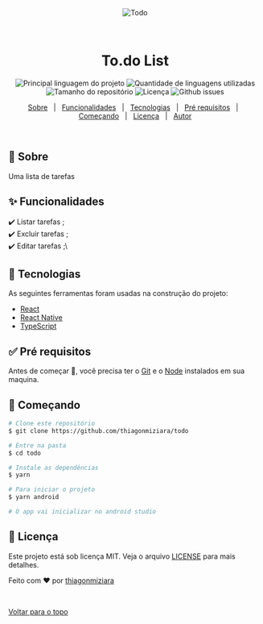 <div align="center" id="top"> 
  <img src="./.github/app.gif" alt="Todo" />

&#xa0;

  <!-- <a href="https://todo.netlify.com">Demo</a> -->
</div>

<h1 align="center">To.do List</h1>

<p align="center">
  <img alt="Principal linguagem do projeto" src="https://img.shields.io/github/languages/top/thiagonmiziara/todo?color=56BEB8">

  <img alt="Quantidade de linguagens utilizadas" src="https://img.shields.io/github/languages/count/thiagonmiziara/todo?color=56BEB8">

  <img alt="Tamanho do repositório" src="https://img.shields.io/github/repo-size/thiagonmiziara/todo?color=56BEB8">

  <img alt="Licença" src="https://img.shields.io/github/license/thiagonmiziara/todo?color=56BEB8">

   <img alt="Github issues" src="https://img.shields.io/github/issues/thiagonmiziara/todo?color=56BEB8" />

  <!-- <img alt="Github forks" src="https://img.shields.io/github/forks/thiagonmiziara/todo?color=56BEB8" /> -->

  <!-- <img alt="Github stars" src="https://img.shields.io/github/stars/thiagonmiziara/todo?color=56BEB8" /> -->
</p>

<!-- Status -->

<!-- <h4 align="center">
	🚧  Todo 🚀 Em construção...  🚧
</h4>

<hr> -->

<p align="center">
  <a href="#dart-sobre">Sobre</a> &#xa0; | &#xa0; 
  <a href="#sparkles-funcionalidades">Funcionalidades</a> &#xa0; | &#xa0;
  <a href="#rocket-tecnologias">Tecnologias</a> &#xa0; | &#xa0;
  <a href="#white_check_mark-pré-requesitos">Pré requisitos</a> &#xa0; | &#xa0;
  <a href="#checkered_flag-começando">Começando</a> &#xa0; | &#xa0;
  <a href="#memo-licença">Licença</a> &#xa0; | &#xa0;
  <a href="https://github.com/thiagonmiziara" target="_blank">Autor</a>
</p>

<br>

## :dart: Sobre

Uma lista de tarefas

## :sparkles: Funcionalidades

:heavy_check_mark: Listar tarefas ;\
:heavy_check_mark: Excluir tarefas ;\
:heavy_check_mark: Editar tarefas ;\

## :rocket: Tecnologias

As seguintes ferramentas foram usadas na construção do projeto:

- [React](https://pt-br.reactjs.org/)
- [React Native](https://reactnative.dev/)
- [TypeScript](https://www.typescriptlang.org/)

## :white_check_mark: Pré requisitos

Antes de começar :checkered_flag:, você precisa ter o [Git](https://git-scm.com) e o [Node](https://nodejs.org/en/) instalados em sua maquina.

## :checkered_flag: Começando

```bash
# Clone este repositório
$ git clone https://github.com/thiagonmiziara/todo

# Entre na pasta
$ cd todo

# Instale as dependências
$ yarn

# Para iniciar o projeto
$ yarn android

# O app vai inicializar no android studio
```

## :memo: Licença

Este projeto está sob licença MIT. Veja o arquivo [LICENSE](LICENSE.md) para mais detalhes.

Feito com :heart: por <a href="https://github.com/thiagonmiziara" target="_blank">thiagonmiziara</a>

&#xa0;

<a href="#top">Voltar para o topo</a>
